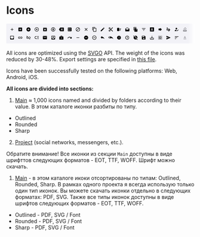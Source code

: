 # Icons

![Icons.img](/02%20-%20Export/Project%20overview/GitHub/Icons.png)

All icons are optimized using the [SVGO](https://github.com/svg/svgo) API. The weight of the icons was reduced by 30-48%. Export settings are specified in [this file](/X/Docs/svgo.json).

Icons have been successfully tested on the following platforms: Web, Android, iOS.

**All icons are divided into sections:**

1. [Main](/02%20-%20Export/Icons/Main/) ≈ 1,000 icons named and divided by folders according to their value. В этом каталоге иконки разбиты по типу.
- Outlined
- Rounded
- Sharp
2. [Project](/02%20-%20Export/Icons/Project/) (social networks, messengers, etc.).

Обратите внимание! Все иконки из секции `Main` доступны в виде шрифттов следующих форматов - EOT, TTF, WOFF. Шрифт можно скачать.

1. [Main](/02%20-%20Export/Icons/Main/) - в этом каталоге икоки отсортированы по типам: Outlined, Rounded, Sharp. В рамках одного проекта я всегда использую только один тип иконок. Вы можете скачать иконки отдельно в следующих форматах: PDF, SVG. Также все типы иконок доступны в виде шрифтов следующих форматов - EOT, TTF, WOFF.
- Outlined - PDF, SVG / Font
- Rounded - PDF, SVG / Font
- Sharp - PDF, SVG / Font



